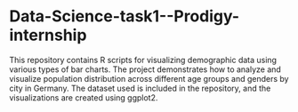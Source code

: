 # Data-Science-task1--Prodigy-internship
This repository contains R scripts for visualizing demographic data using various types of bar charts. The project demonstrates how to analyze and visualize population distribution across different age groups and genders by city in Germany. The dataset used is included in the repository, and the visualizations are created using ggplot2.

